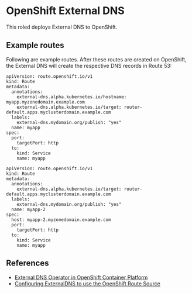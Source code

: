 # OpenShift External DNS

This roled deploys External DNS to OpenShift.

## Example routes

Following are example routes.  After these routes are created on OpenShift, the External DNS will create the respective DNS records in Route 53:

```
apiVersion: route.openshift.io/v1
kind: Route
metadata:
  annotations:
    external-dns.alpha.kubernetes.io/hostname: myapp.myzonedomain.example.com
    external-dns.alpha.kubernetes.io/target: router-default.apps.myclusterdomain.example.com
  labels:
    external-dns.mydomain.org/publish: "yes"
  name: myapp
spec:
  port:
    targetPort: http
  to:
    kind: Service
    name: myapp
```

```
apiVersion: route.openshift.io/v1
kind: Route
metadata:
  annotations:
    external-dns.alpha.kubernetes.io/target: router-default.apps.myclusterdomain.example.com
  labels:
    external-dns.mydomain.org/publish: "yes"
  name: myapp-2
spec:
  host: myapp-2.myzonedomain.example.com
  port:
    targetPort: http
  to:
    kind: Service
    name: myapp
```

## References

* [External DNS Operator in OpenShift Container Platform](https://docs.openshift.com/container-platform/4.10/networking/external_dns_operator/understanding-external-dns-operator.html)
* [Configuring ExternalDNS to use the OpenShift Route Source](https://github.com/kubernetes-sigs/external-dns/blob/master/docs/tutorials/openshift.md)
